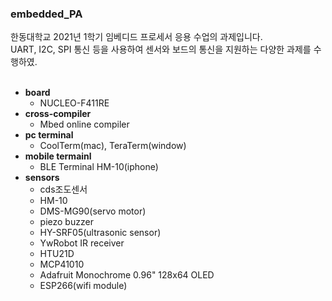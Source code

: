 ### embedded_PA
한동대학교 2021년 1학기 임베디드 프로세서 응용 수업의 과제입니다.<br>
UART, I2C, SPI 통신 등을 사용하여 센서와 보드의 통신을 지원하는 다양한 과제를 수행하였.<br><br>
- **board**
  - NUCLEO-F411RE<br>
- **cross-compiler**
  - Mbed online compiler<br>
- **pc terminal**
  - CoolTerm(mac), TeraTerm(window)<br>
- **mobile termainl**
  - BLE Terminal HM-10(iphone)<br>
- **sensors**
  - cds조도센서
  - HM-10
  - DMS-MG90(servo motor)
  - piezo buzzer
  - HY-SRF05(ultrasonic sensor)
  - YwRobot IR receiver
  - HTU21D
  - MCP41010
  - Adafruit Monochrome 0.96" 128x64 OLED
  - ESP266(wifi module)

